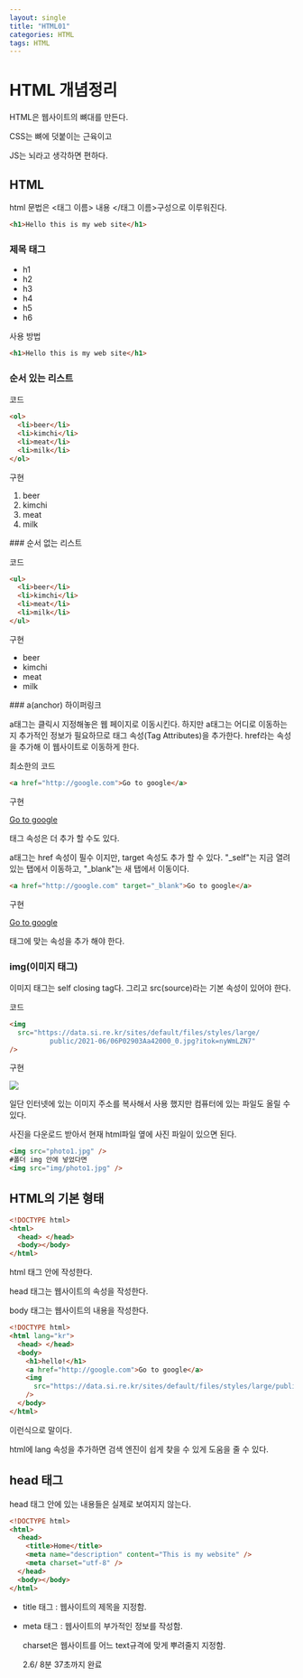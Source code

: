 ```yaml
---
layout: single
title: "HTML01"
categories: HTML
tags: HTML
---
```


# HTML 개념정리

HTML은 웹사이트의 뼈대를 만든다.

CSS는 뼈에 덧붙이는 근육이고

JS는 뇌라고 생각하면 편하다.

## HTML

html 문법은 &#60;태그 이름&#62; 내용 &#60;/태그 이름&#62;구성으로 이루워진다.

```html
<h1>Hello this is my web site</h1>
```

### 제목 태그

- h1
- h2
- h3
- h4
- h5
- h6

사용 방법

```html
<h1>Hello this is my web site</h1>
```

### 순서 있는 리스트

코드

```html
<ol>
  <li>beer</li>
  <li>kimchi</li>
  <li>meat</li>
  <li>milk</li>
</ol>
```

구현

<ol>
  <li>beer</li>
  <li>kimchi</li>
  <li>meat</li>
  <li>milk</li>
</ol>
### 순서 없는 리스트

코드

```html
<ul>
  <li>beer</li>
  <li>kimchi</li>
  <li>meat</li>
  <li>milk</li>
</ul>
```

구현

<ul>
  <li>beer</li>
  <li>kimchi</li>
  <li>meat</li>
  <li>milk</li>
</ul>
### a(anchor) 하이퍼링크

a태그는 클릭시 지정해놓은 웹 페이지로 이동시킨다. 하지만 a태그는 어디로 이동하는지 추가적인 정보가 필요하므로 태그 속성(Tag Attributes)을 추가한다. href라는 속성을 추가해 이 웹사이트로 이동하게 한다.

최소한의 코드

```html
<a href="http://google.com">Go to google</a>
```

구현

<a href="http://google.com">Go to google</a>

태그 속성은 더 추가 할 수도 있다.

a태그는 href 속성이 필수 이지만, target 속성도 추가 할 수 있다. "\_self"는 지금 열려있는 탭에서 이동하고, "\_blank"는 새 탭에서 이동이다.

```html
<a href="http://google.com" target="_blank">Go to google</a>
```

구현

<a href= "http://google.com" target="_blank">Go to google</a>

태그에 맞는 속성을 추가 해야 한다.

### img(이미지 태그)

이미지 태그는 self closing tag다. 그리고 src(source)라는 기본 속성이 있어야 한다.

코드

```html
<img
  src="https://data.si.re.kr/sites/default/files/styles/large/
          public/2021-06/06P02903Aa42000_0.jpg?itok=nyWmLZN7"
/>
```

구현

<img src="https://data.si.re.kr/sites/default/files/styles/large/public/2021-06/06P02903Aa42000_0.jpg?itok=nyWmLZN7"/>

일단 인터넷에 있는 이미지 주소를 복사해서 사용 했지만 컴퓨터에 있는 파일도 올릴 수 있다.

사진을 다운로드 받아서 현재 html파일 옆에 사진 파일이 있으면 된다.

```html
<img src="photo1.jpg" />
#폴더 img 안에 넣었다면
<img src="img/photo1.jpg" />
```

## HTML의 기본 형태

```html
<!DOCTYPE html>
<html>
  <head> </head>
  <body></body>
</html>
```

html 태그 안에 작성한다.

head 태그는 웹사이트의 속성을 작성한다.

body 태그는 웹사이트의 내용을 작성한다.

```html
<!DOCTYPE html>
<html lang="kr">
  <head> </head>
  <body>
    <h1>hello!</h1>
    <a href="http://google.com">Go to google</a>
    <img
      src="https://data.si.re.kr/sites/default/files/styles/large/public/2021-06/06P02903Aa42000_0.jpg?itok=nyWmLZN7"
    />
  </body>
</html>
```

이런식으로 말이다.

html에 lang 속성을 추가하면 검색 엔진이 쉽게 찾을 수 있게 도움을 줄 수 있다.

## head 태그

head 태그 안에 있는 내용들은 실제로 보여지지 않는다.

```html
<!DOCTYPE html>
<html>
  <head>
    <title>Home</title>
    <meta name="description" content="This is my website" />
    <meta charset="utf-8" />
  </head>
  <body></body>
</html>
```

- title 태그 : 웹사이트의 제목을 지정함.

- meta 태그 : 웹사이트의 부가적인 정보를 작성함.

  charset은 웹사이트를 어느 text규격에 맞게 뿌려줄지 지정함.

  2.6/ 8분 37초까지 완료
